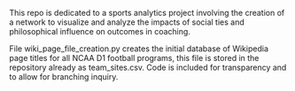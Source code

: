 This repo is dedicated to a sports analytics project involving the creation of a network to visualize and analyze the impacts of social ties and philosophical influence on outcomes in coaching.

File wiki_page_file_creation.py creates the initial database of Wikipedia page titles for all NCAA D1 football programs, this file is stored in the repository already as team_sites.csv. Code is included for transparency and to allow for branching inquiry.
